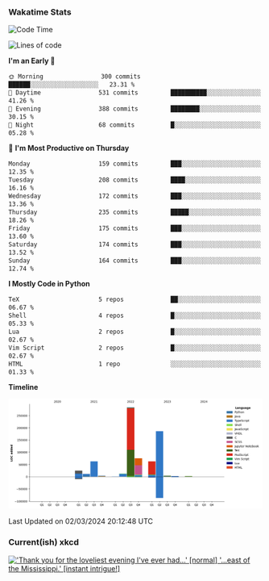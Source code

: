 ### Wakatime Stats
<!--START_SECTION:waka-->
![Code Time](http://img.shields.io/badge/Code%20Time-2%2C372%20hrs%204%20mins-blue)

![Lines of code](https://img.shields.io/badge/From%20Hello%20World%20I%27ve%20Written-729.9%20thousand%20lines%20of%20code-blue)

**I'm an Early 🐤** 

```text
🌞 Morning                300 commits         ██████░░░░░░░░░░░░░░░░░░░   23.31 % 
🌆 Daytime                531 commits         ██████████░░░░░░░░░░░░░░░   41.26 % 
🌃 Evening                388 commits         ████████░░░░░░░░░░░░░░░░░   30.15 % 
🌙 Night                  68 commits          █░░░░░░░░░░░░░░░░░░░░░░░░   05.28 % 
```
📅 **I'm Most Productive on Thursday** 

```text
Monday                   159 commits         ███░░░░░░░░░░░░░░░░░░░░░░   12.35 % 
Tuesday                  208 commits         ████░░░░░░░░░░░░░░░░░░░░░   16.16 % 
Wednesday                172 commits         ███░░░░░░░░░░░░░░░░░░░░░░   13.36 % 
Thursday                 235 commits         █████░░░░░░░░░░░░░░░░░░░░   18.26 % 
Friday                   175 commits         ███░░░░░░░░░░░░░░░░░░░░░░   13.60 % 
Saturday                 174 commits         ███░░░░░░░░░░░░░░░░░░░░░░   13.52 % 
Sunday                   164 commits         ███░░░░░░░░░░░░░░░░░░░░░░   12.74 % 
```


**I Mostly Code in Python** 

```text
TeX                      5 repos             ██░░░░░░░░░░░░░░░░░░░░░░░   06.67 % 
Shell                    4 repos             █░░░░░░░░░░░░░░░░░░░░░░░░   05.33 % 
Lua                      2 repos             █░░░░░░░░░░░░░░░░░░░░░░░░   02.67 % 
Vim Script               2 repos             █░░░░░░░░░░░░░░░░░░░░░░░░   02.67 % 
HTML                     1 repo              ░░░░░░░░░░░░░░░░░░░░░░░░░   01.33 % 
```



**Timeline**

![Lines of Code chart](https://raw.githubusercontent.com/joshuajeschek/joshuajeschek/main/assets/bar_graph.png)


 Last Updated on 02/03/2024 20:12:48 UTC
<!--END_SECTION:waka-->

### Current(ish) xkcd
<a id="xkcd-a" title="'Thank you for the loveliest evening I've ever had...' [normal] '...east of the Mississippi.' [instant intrigue!]" href="https://www.xkcd.com" target="_blank">
        <img align="center" id="xkcd-img" src="https://imgs.xkcd.com/comics/geographic_qualifiers.png" alt="'Thank you for the loveliest evening I've ever had...' [normal] '...east of the Mississippi.' [instant intrigue!]" height=300 />
</a>
